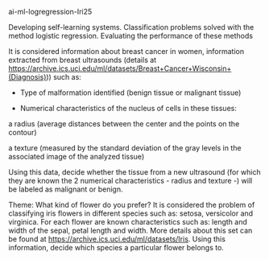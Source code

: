 ai-ml-logregression-Iri25

Developing self-learning systems. Classification problems solved with the method logistic regression. Evaluating the performance of these methods

It is considered information about breast cancer in women, information extracted from breast ultrasounds (details at https://archive.ics.uci.edu/ml/datasets/Breast+Cancer+Wisconsin+(Diagnosis))) such as:

- Type of malformation identified (benign tissue or malignant tissue)

- Numerical characteristics of the nucleus of cells in these tissues:

a radius (average distances between the center and the points on the contour)

a texture (measured by the standard deviation of the gray levels in the associated image of the analyzed tissue)

Using this data, decide whether the tissue from a new ultrasound (for which they are known the 2 numerical characteristics - radius and texture -) will be labeled as malignant or benign.

Theme: What kind of flower do you prefer?
It is considered the problem of classifying iris flowers in different species such as: setosa, versicolor and virginica. For each flower are known characteristics such as: length and width of the sepal, petal length and width. More details about this set can be found at https://archive.ics.uci.edu/ml/datasets/Iris.
Using this information, decide which species a particular flower belongs to.
